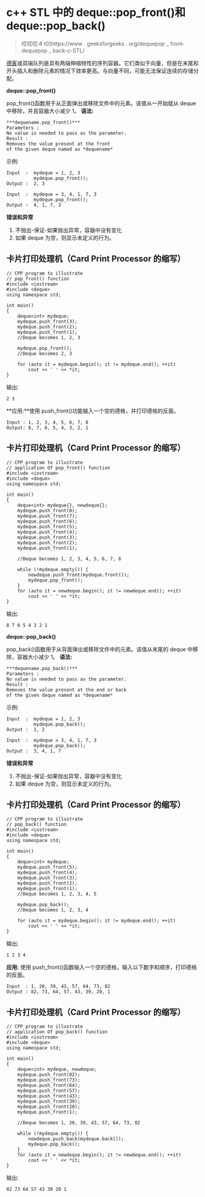 # c++ STL 中的 deque::pop_front()和 deque::pop_back()

> 哎哎哎:# t0]https://www . geeksforgeeks . org/dequepop _ front-dequepop _ back-c-STL/

[德客](https://www.geeksforgeeks.org/deque-cpp-stl/)或双端队列是具有两端伸缩特性的序列容器。它们类似于向量，但是在末尾和开头插入和删除元素的情况下效率更高。与向量不同，可能无法保证连续的存储分配。

**deque::pop_front()**

pop_front()函数用于从正面弹出或移除文件中的元素。该值从一开始就从 deque 中移除，并且容器大小减少 1。
**语法:**

```
***dequename.pop_front()***
Parameters :
No value is needed to pass as the parameter.
Result :
Removes the value present at the front 
of the given deque named as *dequename*
```

示例:

```
Input  :  mydeque = 1, 2, 3
          mydeque.pop_front();
Output :  2, 3

Input  :  mydeque = 3, 4, 1, 7, 3
          mydeque.pop_front();
Output :  4, 1, 7, 3
```

**错误和异常**

1.  不抛出-保证-如果抛出异常，容器中没有变化
2.  如果 deque 为空，则显示未定义的行为。

## 卡片打印处理机（Card Print Processor 的缩写）

```
// CPP program to illustrate
// pop_front() function
#include <iostream>
#include <deque>
using namespace std;

int main()
{
    deque<int> mydeque;
    mydeque.push_front(3);
    mydeque.push_front(2);
    mydeque.push_front(1);
    //Deque becomes 1, 2, 3

    mydeque.pop_front();
    //Deque becomes 2, 3

    for (auto it = mydeque.begin(); it != mydeque.end(); ++it)
        cout << ' ' << *it;
}
```

输出:

```
2 3
```

**应用:**使用 push_front()功能输入一个空的德格，并打印德格的反面。

```
Input : 1, 2, 3, 4, 5, 6, 7, 8
Output: 8, 7, 6, 5, 4, 3, 2, 1
```

## 卡片打印处理机（Card Print Processor 的缩写）

```
// CPP program to illustrate
// application Of pop_front() function
#include <iostream>
#include <deque>
using namespace std;

int main()
{
    deque<int> mydeque{}, newdeque{};
    mydeque.push_front(8);
    mydeque.push_front(7);
    mydeque.push_front(6);
    mydeque.push_front(5);
    mydeque.push_front(4);
    mydeque.push_front(3);
    mydeque.push_front(2);
    mydeque.push_front(1);

    //Deque becomes 1, 2, 3, 4, 5, 6, 7, 8

    while (!mydeque.empty()) {
        newdeque.push_front(mydeque.front());
        mydeque.pop_front();
    }
    for (auto it = newdeque.begin(); it != newdeque.end(); ++it)
        cout << ' ' << *it;
}
```

输出:

```
8 7 6 5 4 3 2 1
```

**deque::pop_back()**

pop_back()函数用于从背面弹出或移除文件中的元素。该值从末尾的 deque 中移除，容器大小减少 1。
**语法:**

```
***dequename.pop_back()***
Parameters :
No value is needed to pass as the parameter.
Result :
Removes the value present at the end or back 
of the given deque named as *dequename*
```

示例:

```
Input  :  mydeque = 1, 2, 3
          mydeque.pop_back();
Output :  1, 2

Input  :  mydeque = 3, 4, 1, 7, 3
          mydeque.pop_back();
Output :  3, 4, 1, 7
```

**错误和异常**

1.  不抛出-保证-如果抛出异常，容器中没有变化
2.  如果 deque 为空，则显示未定义的行为。

## 卡片打印处理机（Card Print Processor 的缩写）

```
// CPP program to illustrate
// pop_back() function
#include <iostream>
#include <deque>
using namespace std;

int main()
{
    deque<int> mydeque;
    mydeque.push_front(5);
    mydeque.push_front(4);
    mydeque.push_front(3);
    mydeque.push_front(2);
    mydeque.push_front(1);
    //Deque becomes 1, 2, 3, 4, 5

    mydeque.pop_back();
    //Deque becomes 1, 2, 3, 4

    for (auto it = mydeque.begin(); it != mydeque.end(); ++it)
        cout << ' ' << *it;
}
```

输出:

```
1 2 3 4
```

**应用:**
使用 push_front()函数输入一个空的德格，输入以下数字和顺序，打印德格的反面。

```
Input  : 1, 20, 39, 43, 57, 64, 73, 82
Output : 82, 73, 64, 57, 43, 39, 20, 1
```

## 卡片打印处理机（Card Print Processor 的缩写）

```
// CPP program to illustrate
// application Of pop_back() function
#include <iostream>
#include <deque>
using namespace std;

int main()
{
    deque<int> mydeque, newdeque;
    mydeque.push_front(82);
    mydeque.push_front(73);
    mydeque.push_front(64);
    mydeque.push_front(57);
    mydeque.push_front(43);
    mydeque.push_front(39);
    mydeque.push_front(20);
    mydeque.push_front(1);

    //Deque becomes 1, 20, 39, 43, 57, 64, 73, 82

    while (!mydeque.empty()) {
        newdeque.push_back(mydeque.back());
        mydeque.pop_back();
    }
    for (auto it = newdeque.begin(); it != newdeque.end(); ++it)
        cout << ' ' << *it;
}
```

输出:

```
82 73 64 57 43 39 20 1
```